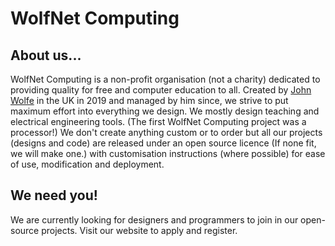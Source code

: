 # WolfNet Computing

## About us...
WolfNet Computing is a non-profit organisation (not a charity) dedicated to providing quality for free and computer education to all. Created by [John Wolfe](https://github.com/TheAlmostGenius) in the UK in 2019 and managed by him since, we strive to put maximum effort into everything we design. We mostly design teaching and electrical engineering tools. (The first WolfNet Computing project was a processor!) We don't create anything custom or to order but all our projects (designs and code) are released under an open source licence (If none fit, we will make one.) with customisation instructions (where possible) for ease of use, modification and deployment.
## We need you!
We are currently looking for designers and programmers to join in our open-source projects. Visit our website to apply and register.
